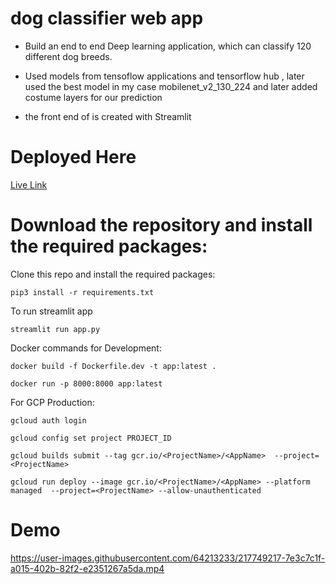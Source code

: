 
# dog classifier web app

* Build an end to end Deep learning application, which can classify 120 different dog breeds.

* Used models from tensoflow applications and tensorflow hub , later used the best model in my case mobilenet_v2_130_224 and later added costume layers for our prediction 

* the front end of is created with Streamlit 
 


# Deployed Here
[Live Link](https://dog-cls-deploy-1005503367247.asia-south1.run.app/)


# Download the repository and install the required packages:

Clone this repo and install the required packages:

`pip3 install -r requirements.txt`

To run streamlit app

`streamlit run app.py`




Docker commands for Development:

`docker build -f Dockerfile.dev -t app:latest .`

`docker run -p 8000:8000 app:latest`

For GCP Production:

`gcloud auth login`

`gcloud config set project PROJECT_ID`

`gcloud builds submit --tag gcr.io/<ProjectName>/<AppName>  --project=<ProjectName>`

`gcloud run deploy --image gcr.io/<ProjectName>/<AppName> --platform managed  --project=<ProjectName> --allow-unauthenticated`


<!---https://user-images.githubusercontent.com/64213233/137639122-529cf04c-d82a-47f3-aa31-ca1fdc3a46df.mp4--->

# Demo

https://user-images.githubusercontent.com/64213233/217749217-7e3c7c1f-a015-402b-82f2-e2351267a5da.mp4


